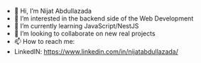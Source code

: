 - 👋 Hi, I’m Nijat Abdullazada
- 👀 I’m interested in the backend side of the Web Development
- 🌱 I’m currently learning JavaScript/NestJS
- 💞️ I’m looking to collaborate on new real projects
- 📫 How to reach me:
- LinkedIN: https://www.linkedin.com/in/nijatabdullazada/

<!---
HorrorOTB/HorrorOTB is a ✨ special ✨ repository because its `README.md` (this file) appears on your GitHub profile.
You can click the Preview link to take a look at your changes.
--->
